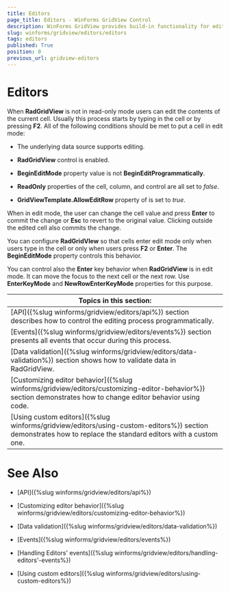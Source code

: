 ```yaml
---
title: Editors
page_title: Editors - WinForms GridView Control
description: WinForms GridView provides build-in functionality for editing the data.
slug: winforms/gridview/editors/editors
tags: editors
published: True
position: 0
previous_url: gridview-editors
---
```


# Editors

When __RadGridView__ is not in read-only mode users can edit the contents of the current cell. Usually this process starts by typing in the cell or by pressing __F2__. All of the following conditions should be met to put a cell in edit mode:

* The underlying data source supports editing.

* __RadGridView__ control is enabled.

* __BeginEditMode__ property value is not __BeginEditProgrammatically__.

* __ReadOnly__ properties of the cell, column, and control are all set to *false*.

* __GridViewTemplate.AllowEditRow__ property of is set to *true*.

When in edit mode, the user can change the cell value and press __Enter__ to commit the change or __Esc__ to revert to the original value. Clicking outside the edited cell also commits the change.

You can configure __RadGridVIew__ so that cells enter edit mode only when users type in the cell or only when users press __F2__ or __Enter__. The __BeginEditMode__ property controls this behavior.

You can control also the __Enter__ key behavior when __RadGridView__ is in edit mode. It can move the focus to the next cell or the next row. Use __EnterKeyMode__ and __NewRowEnterKeyMode__ properties for this purpose.

|__Topics in this section:__|
| ------ |
|[API]({%slug winforms/gridview/editors/api%}) section describes how to control the editing process programmatically.|
|[Events]({%slug winforms/gridview/editors/events%}) section presents all events that occur during this process.|
|[Data validation]({%slug winforms/gridview/editors/data-validation%}) section shows how to validate data in RadGridView.|
|[Customizing editor behavior]({%slug winforms/gridview/editors/customizing-editor-behavior%}) section demonstrates how to change editor behavior using code.|
|[Using custom editors]({%slug winforms/gridview/editors/using-custom-editors%}) section demonstrates how to replace the standard editors with a custom one.|
# See Also
* [API]({%slug winforms/gridview/editors/api%})

* [Customizing editor behavior]({%slug winforms/gridview/editors/customizing-editor-behavior%})

* [Data validation]({%slug winforms/gridview/editors/data-validation%})

* [Events]({%slug winforms/gridview/editors/events%})

* [Handling Editors' events]({%slug winforms/gridview/editors/handling-editors'-events%})

* [Using custom editors]({%slug winforms/gridview/editors/using-custom-editors%})

